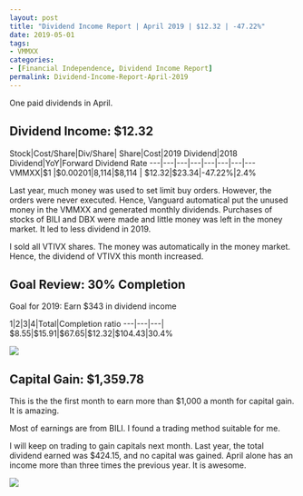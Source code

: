 ```yaml
---
layout: post
title: "Dividend Income Report | April 2019 | $12.32 | -47.22%"
date: 2019-05-01
tags:
- VMMXX
categories:
- [Financial Independence, Dividend Income Report]
permalink: Dividend-Income-Report-April-2019
---
```


One paid dividends in April.

<!-- more -->

## Dividend Income: $12.32
Stock|Cost/Share|Div/Share|	Share|Cost|2019 Dividend|2018 Dividend|YoY|Forward Dividend Rate
---|---|---|---|---|---|---|---
VMMXX|$\$$1	|$\$$0.00201|8,114|$\$$8,114	|	$\$$12.32|$\$$23.34|-47.22%|2.4%


Last year, much money was used to set limit buy orders. However, the orders were never executed. Hence, Vanguard automatical put the unused money in the VMMXX and generated monthly dividends. Purchases of stocks of BILI and DBX were made and little money was left in the money market. It led to less dividend in 2019.

I sold all VTIVX shares. The money was automatically in the money market. Hence, the dividend of VTIVX this month increased.

## Goal Review: 30% Completion

Goal for 2019: Earn $\$$343 in dividend income

1|2|3|4|Total|Completion ratio
---|---|---|
$\$$8.55|$\$$15.91|$\$$67.65|$\$$12.32|$\$$104.43|30.4%

![](Dividend2019.04.png)

## Capital Gain: $1,359.78

This is the the first month to earn more than $\$$1,000 a month for capital gain. It is amazing.

Most of earnings are from BILI. I found a trading method suitable for me.

I will keep on trading to gain capitals next month. Last year, the total dividend earned was $\$$424.15, and no capital was gained. April alone has an income more than three times the previous year. It is awesome.

![](Gain2019.04.png)
